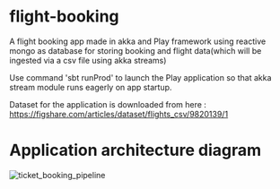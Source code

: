 # flight-booking
A flight booking app made in akka and Play framework using reactive mongo as database for storing booking and flight data(which will be ingested via a csv file using akka streams)

Use command 'sbt runProd' to launch the Play application so that akka stream module runs eagerly on app startup.

Dataset for the application is downloaded from here : https://figshare.com/articles/dataset/flights_csv/9820139/1

# Application architecture diagram


![ticket_booking_pipeline](https://github.com/sarthak2897/flight-booking/assets/60536515/b3d6d8ed-5ddb-49c4-864d-2c5af1195ea5)
